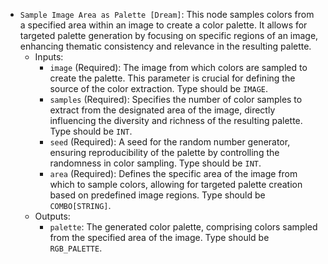 - `Sample Image Area as Palette [Dream]`: This node samples colors from a specified area within an image to create a color palette. It allows for targeted palette generation by focusing on specific regions of an image, enhancing thematic consistency and relevance in the resulting palette.
    - Inputs:
        - `image` (Required): The image from which colors are sampled to create the palette. This parameter is crucial for defining the source of the color extraction. Type should be `IMAGE`.
        - `samples` (Required): Specifies the number of color samples to extract from the designated area of the image, directly influencing the diversity and richness of the resulting palette. Type should be `INT`.
        - `seed` (Required): A seed for the random number generator, ensuring reproducibility of the palette by controlling the randomness in color sampling. Type should be `INT`.
        - `area` (Required): Defines the specific area of the image from which to sample colors, allowing for targeted palette creation based on predefined image regions. Type should be `COMBO[STRING]`.
    - Outputs:
        - `palette`: The generated color palette, comprising colors sampled from the specified area of the image. Type should be `RGB_PALETTE`.
